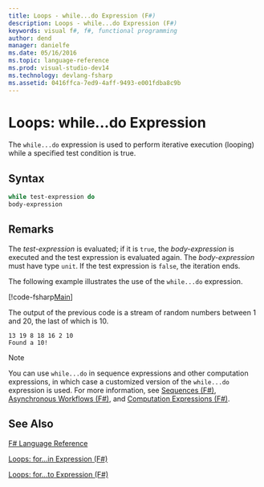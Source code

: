 ```yaml
---
title: Loops - while...do Expression (F#)
description: Loops - while...do Expression (F#)
keywords: visual f#, f#, functional programming
author: dend
manager: danielfe
ms.date: 05/16/2016
ms.topic: language-reference
ms.prod: visual-studio-dev14
ms.technology: devlang-fsharp
ms.assetid: 0416ffca-7ed9-4aff-9493-e001fdba8c9b 
---
```


# Loops: while...do Expression

The `while...do` expression is used to perform iterative execution (looping) while a specified test condition is true.


## Syntax

```fsharp
while test-expression do
body-expression
```

## Remarks
The *test-expression* is evaluated; if it is `true`, the *body-expression* is executed and the test expression is evaluated again. The *body-expression* must have type `unit`. If the test expression is `false`, the iteration ends.

The following example illustrates the use of the `while...do` expression.

[!code-fsharp[Main](snippets/fslangref2/snippet5301.fs)]

The output of the previous code is a stream of random numbers between 1 and 20, the last of which is 10.

```
13 19 8 18 16 2 10
Found a 10!
```

>[!NOTE] 
You can use `while...do` in sequence expressions and other computation expressions, in which case a customized version of the `while...do` expression is used. For more information, see [Sequences &#40;F&#35;&#41;](Sequences-%5BFSharp%5D.md), [Asynchronous Workflows &#40;F&#35;&#41;](Asynchronous-Workflows-%5BFSharp%5D.md), and [Computation Expressions &#40;F&#35;&#41;](Computation-Expressions-%5BFSharp%5D.md).


## See Also
[F&#35; Language Reference](FSharp-Language-Reference.md)

[Loops: for...in Expression &#40;F&#35;&#41;](Loops-for...in-Expression-%5BFSharp%5D.md)

[Loops: for...to Expression &#40;F&#35;&#41;](Loops-for...to-Expression-%5BFSharp%5D.md)